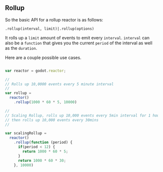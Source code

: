 ## Rollup

So the basic API for a rollup reactor is as follows:

`.rollup(interval, limit)|.rollup(options)`

It rolls up a `limit` amount of events to emit every `interval`. `interval` can
also be a `function` that gives you the current `period` of the interval as well
as the `duration`.

Here are a couple possible use cases.

```js

var reactor = godot.reactor;

//
// Rolls up 10,0000 events every 5 minute interval
//
var rollup =
  reactor()
    .rollup(1000 * 60 * 5, 10000)

//
// Scaling Rollup, rolls up 10,000 events every 5min interval for 1 hour,
// then rolls up 10,000 events every 30mins
//

var scalingRollup =
  reactor()
    .rollup(function (period) {
      if(period < 12) {
        return 1000 * 60 * 5;
      }
      return 1000 * 60 * 30;
    }, 10000)
```
